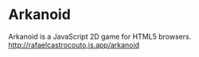 Arkanoid
=======

Arkanoid is a JavaScript 2D game for HTML5 browsers.
  <http://rafaelcastrocouto.js.app/arkanoid>
